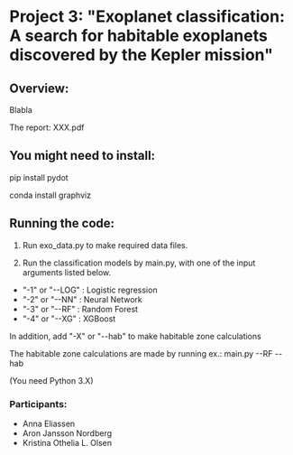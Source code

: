 # Project 3: "Exoplanet classification: A search for habitable exoplanets discovered by the Kepler mission"
## Overview:

Blabla

The report: XXX.pdf

## You might need to install:
pip install pydot

conda install graphviz

## Running the code:

1) Run exo_data.py to make required data files.

2) Run the classification models by main.py, with one of the input arguments listed below.

- "-1" or "--LOG"   : Logistic regression
- "-2" or "--NN"    : Neural Network
- "-3" or "--RF"    : Random Forest
- "-4" or "--XG"    : XGBoost

In addition, add "-X" or "--hab" to make habitable zone calculations

The habitable zone calculations are made by running ex.: main.py --RF --hab

(You need Python 3.X)

### Participants:
- Anna Eliassen
- Aron Jansson Nordberg
- Kristina Othelia L. Olsen

